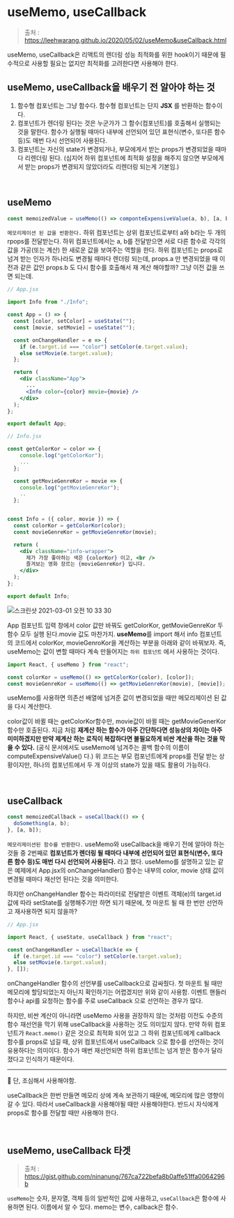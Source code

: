 # useMemo, useCallback

> 출처 : https://leehwarang.github.io/2020/05/02/useMemo&useCallback.html

useMemo, useCallback은 리액트의 렌더링 성능 최적화를 위한 hook이기 때문에 필수적으로 사용할 필요는 없지만 최적화를 고려한다면 사용해야 한다.

## useMemo, useCallback을 배우기 전 알아야 하는 것

1. 함수형 컴포넌트는 그냥 함수다. 함수형 컴포넌트는 단지 **JSX** 를 반환하는 함수이다.
2. 컴포넌트가 렌더링 된다는 것은 누군가가 그 함수(컴포넌트)를 호출해서 실행되는 것을 말한다. 함수가 실행될 때마다 내부에 선언되어 있던 표현식(변수, 또다른 함수 등)도 매번 다시 선언되어 사용된다.
3. 컴포넌트는 자신의 state가 변경되거나, 부모에게서 받는 props가 변경되었을 때마다 리렌더링 된다. (심지어 하위 컴포넌트에 최적화 설정을 해주지 않으면 부모에게서 받는 props가 변경되지 않았더라도 리렌더링 되는게 기본임.)

<br/>

## useMemo

```jsx
const memoizedValue = useMemo(() => componteExpensiveValue(a, b), [a, b]);
```

`메모리제이션 된 값을 반환한다.` 하위 컴포넌트는 상위 컴포넌트로부터 a와 b라는 두 개의 rpops를 전달받는다. 하위 컴포넌트에서는 a, b를 전달받으면 서로 다른 함수로 각각의 값을 가공(또는 계산) 한 새로운 값을 보여주는 역할을 한다. 하위 컴포넌트는 props로 넘겨 받는 인자가 하나라도 변경될 때마다 렌더링 되는데, props.a 만 변경되었을 때 이전과 같은 값인 props.b 도 다시 함수를 호출해서 재 계산 해야할까? 그냥 이전 값을 쓰면 되는데.

```jsx
// App.jsx

import Info from "./Info";

const App = () => {
  const [color, setColor] = useState("");
  const [movie, setMovie] = useState("");

  const onChangeHandler = e => {
    if (e.target.id === "color") setColor(e.target.value);
    else setMovie(e.target.value);
  };

  return (
    <div className="App">
      ...
      <Info color={color} movie={movie} />
    </div>
  );
};

export default App;
```

```jsx
// Info.jsx

const getColorKor = color => {
    console.log("getColorKor");
    ...
  };

  const getMovieGenreKor = movie => {
    console.log("getMovieGenreKor");
    ..
  };


const Info = ({ color, movie }) => {
  const colorKor = getColorKor(color);
  const movieGenreKor = getMovieGenreKor(movie);

  return (
    <div className="info-wrapper">
      제가 가장 좋아하는 색은 {colorKor} 이고, <br />
      즐겨보는 영화 장르는 {movieGenreKor} 입니다.
    </div>
  );
};

export default Info;
```

![스크린샷 2021-03-01 오전 10 33 30](https://user-images.githubusercontent.com/59427983/109441803-9dae2800-7a79-11eb-857f-c3aff783e216.png)

 App 컴포넌트 입력 창에서 color 값만 바꿔도 getColorKor, getMovieGenreKor 두 함수 모두 실행 된다.movie 값도 마찬가지. **useMemo**를 import 해서 info 컴포넌트의 코드에서 colorKor, movieGenroKor을 계산하는 부분을 아래와 같이 바꿔보자. 즉, useMemo는 값이 변할 때마다 계속 만들어지는 `하위 컴포넌트` 에서 사용하는 것이다.

```jsx
import React, { useMemo } from "react";

const colorKor = useMemo(() => getColorKor(color), [color]);
const movieGenreKor = useMemo(() => getMovieGenreKor(movie), [movie]);
```

useMemo를 사용하면 의존선 배열에 넘겨준 값이 변경되었을 때만 메모리제이션 된 값을 다시 계산한다.

color값이 바뀔 때는 getColorKor함수만, movie값이 바뀔 때는 getMovieGenerKor 함수만 호출된다. 지금 처럼 **재계산 하는 함수가 아주 간단하다면 성능상의 차이는 아주 미미하겠지만 만약 제계산 하는 로직이 복잡하다면 불필요하게 비싼 계산을 하는 것을 막을 수 있다.** (공식 문서에서도 useMemo에 넘겨주는 콜백 함수의 이름이 computeExpensiveValue() 다.) 위 코드는 부모 컴포넌트에게 props를 전달 받는 상황이지만, 하나의 컴포넌트에서 두 개 이상의 state가 있을 때도 활용이 가능하다.

<br/>

## useCallback

```jsx
const memoizedCallback = useCallback(() => {
  doSomething(a, b);
}, [a, b]);
```

`메모리제이션된 함수를 반환한다.` useMemo와 useCallback을 배우기 전에 알아야 하는 것들 중 2번째로 **컴포넌트가 렌더링 될 때마다 내부에 선언되어 있던 표현식(변수, 또다른 함수 등)도 매번 다시 선언되어 사용된다.** 라고 했다. useMemo를 설명하고 있는 같은 예제에서 App.jsx의 onChangeHandler() 함수는 내부의 color, movie 상태 값이 변경될 때마다 재선언 된다는 것을 의미한다.

하지만 onChangeHandler 함수는 파라미터로 전달받은 이벤트 객체(e)의 target.id 값에 따라 setState를 실행해주기만 하면 되기 때문에, 첫 마운트 될 때 한 번만 선언하고 재사용하면 되지 않을까?

```jsx
// App.jsx

import React, { useState, useCallback } from "react";

const onChangeHandler = useCallback(e => {
  if (e.target.id === "color") setColor(e.target.value);
  else setMovie(e.target.value);
}, []);
```

onChangeHandler 함수의 선언부를 useCallback으로 감싸줬다. 첫 마운트 될 때만 메모리에 할당되었는지 아닌지 확인하기는 어렵겠지만 위와 같이 사용함. 이벤트 핸들러 함수나 api를 요청하는 함수를 주로 useCallback 으로 선언하는 경우가 많다.

하지만, 비싼 계산이 아니라면 useMemo 사용을 권장하지 않는 것처럼 이전도 수준의 함수 재선언을 막기 위해 useCallback을 사용하는 것도 의미있지 않다. 만약 하위 컴포넌트가 `React.memo()` 같은 것으로 최적화 되어 있고 그 하위 컴포넌트에게 callback 함수를 props로 넘길 때, 상위 컴포넌트에서 useCallback 으로 함수를 선언하는 것이 유용하다는 의미이다. 함수가 매번 재선언되면 하위 컴포넌트는 넘겨 받은 함수가 달라졌다고 인식하기 때문이다.

---

📌 단, 조심해서 사용해야함.

useCallback은 한번 만들면 메모리 상에 계속 보관하기 때문에, 메모리에 많은 영향이 갈 수 있다. 따라서 useCallback을 사용해야될 때만 사용해야한다. 반드시 자식에게 props로 함수를 전달할 때만 사용해야 한다.

<br/>

## useMemo, useCallback 타겟

> 출처 : https://gist.github.com/ninanung/767ca722befa8b0affe51ffa0064296b

`useMemo`는 슷자, 문자열, 객체 등의 일반적인 값에 사용하고, `useCallback`은 함수에 사용하면 된다. 이름에서 알 수 있다. memo는 변수, callback은 함수.

